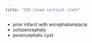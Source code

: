 ```yaml
---
title: "CSF-lined cortical cleft"
---
```

- prior infarct with encephalomalacia
- schizencephaly
- porencephalic cyst

